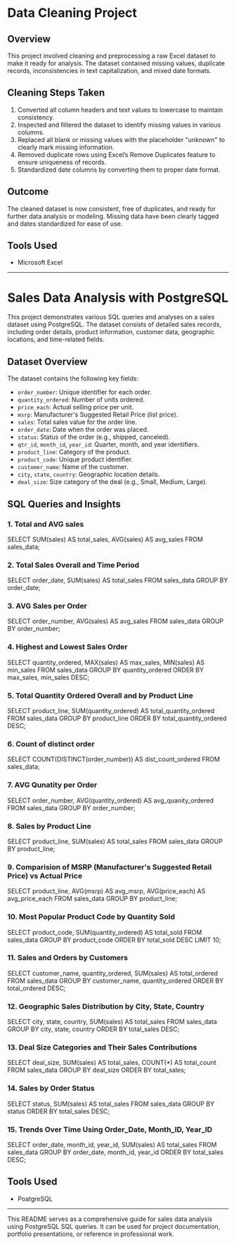 # Data Cleaning Project

## Overview
This project involved cleaning and preprocessing a raw Excel dataset to make it ready for analysis. The dataset contained missing values, duplicate records, inconsistencies in text capitalization, and mixed date formats.

## Cleaning Steps Taken

1. Converted all column headers and text values to lowercase to maintain consistency.
2. Inspected and filtered the dataset to identify missing values in various columns.
3. Replaced all blank or missing values with the placeholder "unknown" to clearly mark missing information.
4. Removed duplicate rows using Excel’s Remove Duplicates feature to ensure uniqueness of records.
5. Standardized date columns by converting them to proper date format.

## Outcome
The cleaned dataset is now consistent, free of duplicates, and ready for further data analysis or modeling. Missing data have been clearly tagged and dates standardized for ease of use.

## Tools Used
- Microsoft Excel


--------------------------------------------------------------------------------------------------------------------------------------------------------------------------------------------------------------------------------------------------------------


# Sales Data Analysis with PostgreSQL

This project demonstrates various SQL queries and analyses on a sales dataset using PostgreSQL. The dataset consists of detailed sales records, including order details, product information, customer data, geographic locations, and time-related fields.

## Dataset Overview

The dataset contains the following key fields:
- `order_number`: Unique identifier for each order.
- `quantity_ordered`: Number of units ordered.
- `price_each`: Actual selling price per unit.
- `msrp`: Manufacturer's Suggested Retail Price (list price).
- `sales`: Total sales value for the order line.
- `order_date`: Date when the order was placed.
- `status`: Status of the order (e.g., shipped, canceled).
- `qtr_id`, `month_id`, `year_id`: Quarter, month, and year identifiers.
- `product_line`: Category of the product.
- `product_code`: Unique product identifier.
- `customer_name`: Name of the customer.
- `city`, `state`, `country`: Geographic location details.
- `deal_size`: Size category of the deal (e.g., Small, Medium, Large).

## SQL Queries and Insights

### 1. Total and AVG sales
SELECT
	SUM(sales) AS total_sales,
	AVG(sales) AS avg_sales
FROM sales_data;

### 2. Total Sales Overall and Time Period
SELECT
	order_date,
	SUM(sales) AS total_sales
FROM sales_data
GROUP BY order_date;

### 3. AVG Sales per Order
SELECT
	order_number,
	AVG(sales) AS avg_sales
FROM sales_data
GROUP BY order_number;

### 4. Highest and Lowest Sales Order
SELECT
	quantity_ordered,
	MAX(sales) AS max_sales,
	MIN(sales) AS min_sales
FROM sales_data
GROUP BY quantity_ordered
ORDER BY max_sales, min_sales DESC;

### 5. Total Quantity Ordered Overall and by Product Line
SELECT
	product_line,
	SUM(quantity_ordered) AS total_quantity_ordered
FROM sales_data
GROUP BY product_line
ORDER BY total_quantity_ordered DESC;

### 6. Count of distinct order
SELECT
	COUNT(DISTINCT(order_number)) AS dist_count_ordered
FROM sales_data;

### 7.  AVG Qunatity per Order
SELECT
	order_number,
	AVG(quantity_ordered) AS avg_quanity_ordered
FROM sales_data
GROUP BY order_number;

### 8. Sales by Product Line
SELECT
	product_line,
	SUM(sales) AS total_sales
FROM sales_data
GROUP BY product_line;

### 9. Comparision of MSRP (Manufacturer's Suggested Retail Price) vs Actual Price
SELECT
	product_line,
	AVG(msrp) AS avg_msrp,
	AVG(price_each) AS avg_price_each
FROM sales_data
GROUP BY product_line;

### 10. Most Popular Product Code by Quantity Sold
SELECT
	product_code,
	SUM(quantity_ordered) AS total_sold
FROM sales_data
GROUP BY product_code
ORDER BY total_sold DESC
LIMIT 10;

### 11. Sales and Orders by Customers
SELECT
	customer_name,
	quantity_ordered,
	SUM(sales) AS total_ordered
FROM sales_data
GROUP BY customer_name, quantity_ordered
ORDER BY total_ordered DESC;

### 12. Geographic Sales Distribution by City, State, Country
SELECT
	city,
	state,
	country,
	SUM(sales) AS total_sales
FROM sales_data
GROUP BY city, state, country
ORDER BY total_sales DESC;

### 13. Deal Size Categories and Their Sales Contributions
SELECT
	deal_size,
	SUM(sales) AS total_sales,
	COUNT(*) AS total_count
FROM sales_data
GROUP BY deal_size
ORDER BY total_sales;

### 14. Sales by Order Status
SELECT
	status,
	SUM(sales) AS total_sales
FROM sales_data
GROUP BY status
ORDER BY total_sales DESC;

### 15. Trends Over Time Using Order_Date, Month_ID, Year_ID
SELECT
	order_date,
	month_id,
	year_id,
	SUM(sales) AS total_sales
FROM sales_data
GROUP BY order_date, month_id, year_id
ORDER BY total_sales DESC;


## Tools Used
- PoatgreSQL

---------------------------------------------------------------------------------------------------------------------------------------------------------------------------------------------------------

This README serves as a comprehensive guide for sales data analysis using PostgreSQL SQL queries. It can be used for project documentation, portfolio presentations, or reference in professional work.
